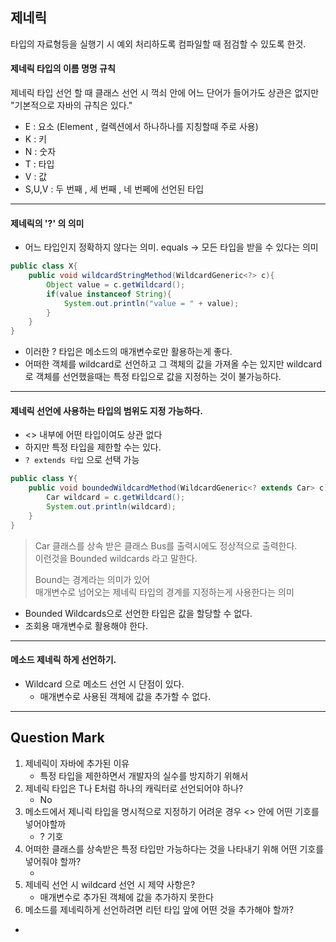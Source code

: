 ## 제네릭 <Generic>

타입의 자료형등을 실행기 시 예외 처리하도록 컴파일할 때 점검할 수 있도록 한것.

#### 제네릭 타입의 이름 명명 규칙

제네릭 타입 선언 할 때 클래스 선언 시 꺽쇠 안에 어느 단어가 들어가도 상관은 없지만 "기본적으로 자바의 규칙은 있다."

- E : 요소 (Element , 컬렉션에서 하나하나를 지칭할때 주로 사용)
- K : 키
- N : 숫자
- T : 타입
- V : 값
- S,U,V : 두 번째 , 세 번째 , 네 번쩨에 선언된 타입

-----


#### 제네릭의 '?' 의 의미

- 어느 타입인지 정확하지 않다는 의미. equals -> 모든 타입을 받을 수 있다는 의미

```java
public class X{
    public void wildcardStringMethod(WildcardGeneric<?> c){
        Object value = c.getWildcard();
        if(value instanceof String){
            System.out.println("value = " + value);
        }
    }
}
```


- 이러한 ? 타입은 메소드의 매개변수로만 활용하는게 좋다.
- 어떠한 객체를 wildcard로 선언하고 그 객체의 값을 가져올 수는 있지만 wildcard로 객체를 선언했을때는 특정 타입으로 값을 지정하는 것이 불가능하다.



------

#### 제네릭 선언에 사용하는 타입의 범위도 지정 가능하다.

- <> 내부에 어떤 타입이여도 상관 없다
- 하지만 특정 타입을 제한할 수는 있다.
- ```? extends 타입``` 으로 선택 가능

```java
public class Y{
    public void boundedWildcardMethod(WildcardGeneric<? extends Car> c){
        Car wildcard = c.getWildcard();
        System.out.println(wildcard);
    }
}
```

>Car 클래스를 상속 받은 클래스 Bus를 출력시에도 정상적으로 출력한다.
> <br>이런것을 Bounded wildcards 라고 말한다.
> 
> Bound는 경계라는 의미가 있어 <br>매개변수로 넘어오는 제네릭 타입의 경계를 지정하는게 사용한다는 의미

- Bounded Wildcards으로 선언한 타입은 값을 할당할 수 없다.
- 조회용 매개변수로 활용해야 한다.


-----

#### 메소드 제네릭 하게 선언하기.

- Wildcard 으로 메소드 선언 시 단점이 있다.
  - 매개변수로 사용된 객체에 값을 추가할 수 없다.

----
## Question Mark

1. 제네릭이 자바에 추가된 이유
   - 특정 타입을 제한하면서 개발자의 실수를 방지하기 위해서 
2. 제네릭 타입은 T나 E처럼 하나의 캐릭터로 선언되어야 하나?
   - No
3. 메소드에서 제니릭 타입을 명시적으로 지정하기 어려운 경우 <> 안에 어떤 기호를 넣어야할까
   - ? 기호
4. 어떠한 클래스를 상속받은 특정 타입만 가능하다는 것을 나타내기 위해 어떤 기호를 넣어줘야 할까?
   - <? extends classType>
5. 제네릭 선언 시 wildcard 선언 시 제약 사항은?
   - 매개변수로 추가된 객체에 값을 추가하지 못한다
6. 메소드를 제네릭하게 선언하려면 리턴 타입 앞에 어떤 것을 추가해야 할까?
  - <T>